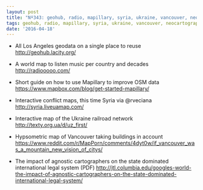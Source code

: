 ```yaml
---
layout: post
title: "Nº343: geohub, radio, mapillary, syria, ukraine, vancouver, neocartographers"
tags: geohub, radio, mapillary, syria, ukraine, vancouver, neocartographers
date: '2016-04-18'
---
```


* All Los Angeles geodata on a single place to reuse
  http://geohub.lacity.org/

* A world map to listen music per country and decades
  http://radiooooo.com/

* Short guide on how to use Mapillary to improve OSM data
  https://www.mapbox.com/blog/get-started-mapillary/

* Interactive conflict maps, this time Syria via @rveciana
  http://syria.liveuamap.com/

* Interactive map of the Ukraine railroad network
  http://texty.org.ua/d/uz_first/

* Hypsometric map of Vancouver taking buildings in account
  https://www.reddit.com/r/MapPorn/comments/4dyt0w/if_vancouver_was_a_mountain_new_vision_of_citys/

* The impact of agnostic cartographers on the state dominated international legal system (PDF)
  http://jtl.columbia.edu/googles-world-the-impact-of-agnostic-cartographers-on-the-state-dominated-international-legal-system/

